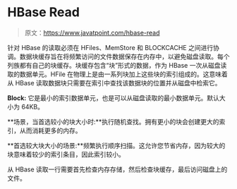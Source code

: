 # HBase Read

> 原文：<https://www.javatpoint.com/hbase-read>

针对 HBase 的读取必须在 HFiles、MemStore 和 BLOCKCACHE 之间进行协调。数据块缓存旨在将频繁访问的文件数据保存在内存中，以避免磁盘读取。每个列族都有自己的块缓存。块缓存包含“块”形式的数据，作为 HBase 一次从磁盘读取的数据单元。HFile 在物理上是由一系列块加上这些块的索引组成的。这意味着从 HBase 读取数据块只需要在索引中查找该数据块的位置并从磁盘中检索它。

**Block:** 它是最小的索引数据单元，也是可以从磁盘读取的最小数据单元。默认大小为 64KB。

**场景，当首选较小的块大小时:**执行随机查找。拥有更小的块会创建更大的索引，从而消耗更多的内存。

**首选较大块大小的场景:**频繁执行顺序扫描。这允许您节省内存，因为较大的块意味着较少的索引条目，因此索引较小。

从 HBase 读取一行需要首先检查内存存储，然后检查块缓存，最后访问磁盘上的文件。